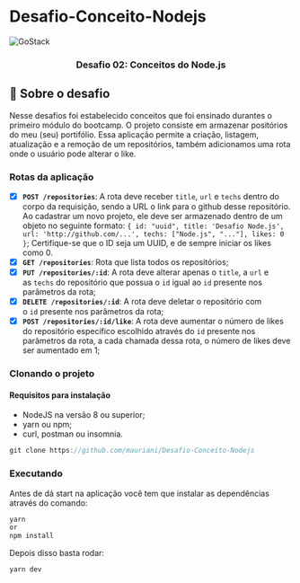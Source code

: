 # Desafio-Conceito-Nodejs

<img alt="GoStack" src="https://storage.googleapis.com/golden-wind/bootcamp-gostack/header-desafios-new.png" />

<h3 align="center">
  Desafio 02: Conceitos do Node.js
</h3>


## :rocket: Sobre o desafio
Nesse desafios foi estabelecido conceitos que foi ensinado durantes o primeiro módulo do bootcamp. O projeto consiste em armazenar positórios do meu (seu) portifólio. Essa aplicação permite a criação, listagem, atualização e a remoção de um repositórios, também adicionamos uma rota onde o usuário pode alterar o like.

### Rotas da aplicação

- [x]  **`POST /repositories`**: A rota deve receber `title`, `url` e `techs` dentro do corpo da requisição, sendo a URL o link para o github desse repositório. Ao cadastrar um novo projeto, ele deve ser armazenado dentro de um objeto no seguinte formato: `{ id: "uuid", title: 'Desafio Node.js', url: 'http://github.com/...', techs: ["Node.js", "..."], likes: 0 }`; Certifique-se que o ID seja um UUID, e de sempre iniciar os likes como 0.
- [x]  **`GET /repositories`**: Rota que lista todos os repositórios;
- [x]  **`PUT /repositories/:id`**: A rota deve alterar apenas o `title`, a `url` e as `techs` do repositório que possua o `id` igual ao `id` presente nos parâmetros da rota;
- [x]  **`DELETE /repositories/:id`**: A rota deve deletar o repositório com o `id` presente nos parâmetros da rota;
- [x]  **`POST /repositories/:id/like`**: A rota deve aumentar o número de likes do repositório específico escolhido através do `id` presente nos parâmetros da rota, a cada chamada dessa rota, o número de likes deve ser aumentado em 1;

### Clonando o projeto

#### Requisitos para instalação
- NodeJS na versão 8 ou superior;
- yarn ou npm;
- curl, postman ou insomnia.

```jsx
git clone https://github.com/mauriani/Desafio-Conceito-Nodejs
```

### Executando

Antes de dá start na aplicação você tem que instalar as dependências através do comando:

```jsx
yarn 
or 
npm install
```

Depois disso basta rodar:

```jsx
yarn dev
```






